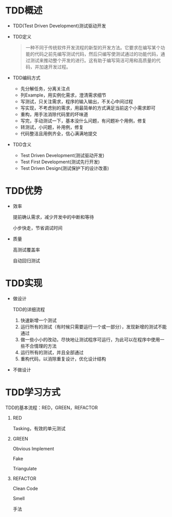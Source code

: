 # TDD概述

* TDD(Test Driven Development)测试驱动开发

* TDD定义

  >一种不同于传统软件开发流程的新型的开发方法。它要求在编写某个功能的代码之前先编写测试代码，然后只编写使测试通过的功能代码，通过测试来推动整个开发的进行。这有助于编写简洁可用和高质量的代码，并加速开发过程。

* TDD编码方式

  * 先分解任务，分离关注点
  * 列Example，用实例化需求，澄清需求细节
  * 写测试，只关注需求，程序的输入输出，不关心中间过程
  * 写实现，不考虑别的需求，用最简单的方式满足当前这个小需求即可
  * 重构，用手法消除代码里的坏味道
  * 写完，手动测试一下，基本没什么问题，有问题补个用例，修复
  * 转测试，小问题，补用例，修复
  * 代码整洁且用例齐全，信心满满地提交

* TDD含义

  * Test Driven Development(测试驱动开发)
  * Test First Development(测试先行开发)
  * Test Driven Design(测试保护下的设计改善)

# TDD优势

* 效率

  提前确认需求，减少开发中的中断和等待

  小步快走，节省调试时间

* 质量

  高测试覆盖率

  自动回归测试

# TDD实现

* 做设计

  TDD的详细流程

  1. 快速新增一个测试
  2. 运行所有的测试（有时候只需要运行一个或一部分），发现新增的测试不能通过
  3. 做一些小小的改动，尽快地让测试程序可运行，为此可以在程序中使用一些不合情理的方法
  4. 运行所有的测试，并且全部通过
  5. 重构代码，以消除重复设计，优化设计结构

* 不做设计

# TDD学习方式

TDD的基本流程：RED，GREEN，REFACTOR

1. RED

   Tasking，有效的单元测试

2. GREEN

   Obvious Implement

   Fake

   Triangulate

3. REFACTOR

   Clean Code

   Smell

   手法

